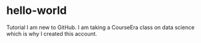 # hello-world
Tutorial
I am new to GitHub.  I am taking a CourseEra class on data science which is why I created this account.
